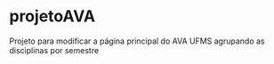 # projetoAVA
 Projeto para modificar a página principal do AVA UFMS agrupando as disciplinas por semestre
